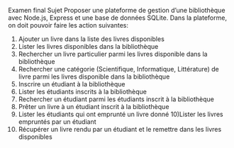Examen final 
Sujet 
Proposer une plateforme de gestion d’une bibliothèque avec Node.js, Express et une 
base de données SQLite.
 Dans la plateforme, on doit pouvoir faire les action suivantes:
 1) Ajouter un livre dans la liste des livres disponibles
 2) Lister les livres disponibles dans la bibliothèque
 3) Rechercher un livre particulier parmi les livres disponible dans la bibliothèque
 4) Rechercher une catégorie (Scientifique, Informatique, Littérature) de livre 
parmi les livres disponible dans la bibliothèque
 5) Inscrire un étudiant à la bibliothèque
 6) Lister les étudiants inscrits à la bibliothèque
 7) Rechercher un étudiant parmi les étudiants inscrit à la bibliothèque
 8) Prêter un livre à un étudiant inscrit à la bibliothèque
 9) Lister les étudiants qui ont emprunté un livre donné
 10)Lister les livres empruntés par un étudiant
 11) Récupérer un livre rendu par un étudiant et le remettre dans les livres 
disponibles